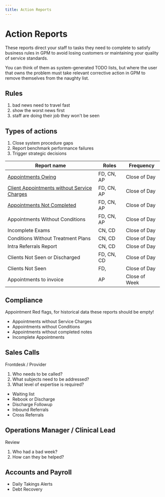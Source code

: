 ```yaml
---
title: Action Reports
---
```


# Action Reports

These reports direct your staff to tasks they need to complete to satisfy business rules in GPM to avoid losing customers or maintaining your quality of service standards.

You can think of them as system-generated TODO lists, but where the user that owns the problem must take relevant corrective action in GPM to remove themselves from the naughty list.

## Rules

1. bad news need to travel fast
2. show the worst news first
3. staff are doing their job they won't be seen

## Types of actions

1. Close system procedure gaps
2. Report benchmark performance failures
3. Trigger strategic decisions

| Report name                                                                                                                      | Roles      | Frequency     |
| -------------------------------------------------------------------------------------------------------------------------------- | ---------- | ------------- |
| [Appointments Owing](/features/practice-manager/reports/appointments-owing.md)                                                   | FD, CN, AP | Close of Day  |
| [Client Appointments without Service Charges](/features/practice-manager/reports/client-appointments-without-service-charges.md) | FD, CN, AP | Close of Day  |
| [Appointments Not Completed](/features/practice-manager/reports/appointments-not-completed.md)                                   | FD, CN, AP | Close of Day  |
| Appointments Without Conditions                                                                                                  | FD, CN, AP | Close of Day  |
| Incomplete Exams                                                                                                                 | CN, CD     | Close of Day  |
| Conditions Without Treatment Plans                                                                                               | CN, CD     | Close of Day  |
| Intra Referrals Report                                                                                                           | CN, CD     | Close of Day  |
| Clients Not Seen or Discharged                                                                                                   | FD, CN, CD | Close of Day  |
| Clients Not Seen                                                                                                                 | FD,        | Close of Day  |
| Appointments to invoice                                                                                                          | AP         | Close of Week |

## Compliance

Appointment Red flags, for historical data these reports should be empty!

- Appointments without Service Charges
- Appointments without Conditions
- Appointments without completed notes
- Incomplete Appointments

## Sales Calls

Frontdesk / Provider

1. Who needs to be called?
2. What subjects need to be addressed?
3. What level of expertise is required?

- Waiting list
- Rebook or Discharge
- Discharge Followup
- Inbound Referrals
- Cross Referrals

## Operations Manager / Clinical Lead

Review

1. Who had a bad week?
2. How can they be helped?

## Accounts and Payroll

- Daily Takings Alerts
- Debt Recovery
